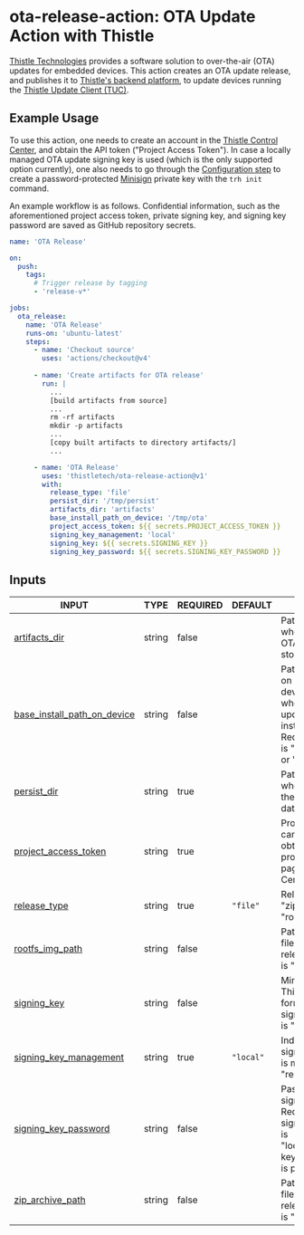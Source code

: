 # ota-release-action: OTA Update Action with Thistle

[Thistle Technologies](https://thistle.tech/) provides a software solution to
over-the-air (OTA) updates for embedded devices.  This action creates an OTA
update release, and publishes it to [Thistle's backend
platform](https://app.thistle.tech/), to update devices running the [Thistle
Update Client (TUC)](https://docs.thistle.tech/update/cli#update-client-usage).

## Example Usage

To use this action, one needs to create an account in the [Thistle Control
Center](https://app.thistle.tech), and obtain the API token ("Project Access
Token"). In case a locally managed OTA update signing key is used (which is the
only supported option currently), one also needs to go through the
[Configuration
step](https://docs.thistle.tech/update/get_started/file_update#configuration) to
create a password-protected [Minisign](https://jedisct1.github.io/minisign/)
private key with the `trh init` command.

An example workflow is as follows. Confidential information, such as the
aforementioned project access token, private signing key, and signing key
password are saved as GitHub repository secrets.

```yaml
name: 'OTA Release'

on:
  push:
    tags:
      # Trigger release by tagging
      - 'release-v*'

jobs:
  ota_release:
    name: 'OTA Release'
    runs-on: 'ubuntu-latest'
    steps:
      - name: 'Checkout source'
        uses: 'actions/checkout@v4'
    
      - name: 'Create artifacts for OTA release'
        run: |
          ...
          [build artifacts from source]
          ...
          rm -rf artifacts
          mkdir -p artifacts
          ...
          [copy built artifacts to directory artifacts/]
          ...

      - name: 'OTA Release'
        uses: 'thistletech/ota-release-action@v1'
        with:
          release_type: 'file'
          persist_dir: '/tmp/persist'
          artifacts_dir: 'artifacts'
          base_install_path_on_device: '/tmp/ota'
          project_access_token: ${{ secrets.PROJECT_ACCESS_TOKEN }}
          signing_key_management: 'local'
          signing_key: ${{ secrets.SIGNING_KEY }}
          signing_key_password: ${{ secrets.SIGNING_KEY_PASSWORD }}
```

## Inputs

<!-- AUTO-DOC-INPUT:START - Do not remove or modify this section -->

|                                                       INPUT                                                       |  TYPE  | REQUIRED |  DEFAULT  |                                                                         DESCRIPTION                                                                         |
|-------------------------------------------------------------------------------------------------------------------|--------|----------|-----------|-------------------------------------------------------------------------------------------------------------------------------------------------------------|
|                      <a name="input_artifacts_dir"></a>[artifacts_dir](#input_artifacts_dir)                      | string |  false   |           |                                              Path to the directory where <br>OTA update artifacts are stored                                                |
| <a name="input_base_install_path_on_device"></a>[base_install_path_on_device](#input_base_install_path_on_device) | string |  false   |           | Path to base directory on <br>device file system where OTA <br>update artifacts will be installed. <br>Required if release_type is "file" <br>or "archive"  |
|                         <a name="input_persist_dir"></a>[persist_dir](#input_persist_dir)                         | string |   true   |           |                                                Path to the directory where <br>the device can persist data                                                  |
|           <a name="input_project_access_token"></a>[project_access_token](#input_project_access_token)            | string |   true   |           |                           Project access token can be <br>obtained from the project settings <br>page in Thistle Control Center                             |
|                       <a name="input_release_type"></a>[release_type](#input_release_type)                        | string |   true   | `"file"`  |                                                     Release type ("file", "zip_archive", or "rootfs")                                                       |
|                   <a name="input_rootfs_img_path"></a>[rootfs_img_path](#input_rootfs_img_path)                   | string |  false   |           |                                      Path to the rootfs image <br>file. Required only if release_type <br>is "rootfs"                                       |
|                         <a name="input_signing_key"></a>[signing_key](#input_signing_key)                         | string |  false   |           |                             Minisign signing key in Thistle <br>format. Required only if signing_key_mangement <br>is "local"                               |
|        <a name="input_signing_key_management"></a>[signing_key_management](#input_signing_key_management)         | string |   true   | `"local"` |                                             Indicates how the signing key <br>is managed ("local" or "remote")                                              |
|           <a name="input_signing_key_password"></a>[signing_key_password](#input_signing_key_password)            | string |  false   |           |           Password for the signing key. <br>Required only if signing_key_mangement is <br>"local" and the signing key <br>is password protected             |
|                 <a name="input_zip_archive_path"></a>[zip_archive_path](#input_zip_archive_path)                  | string |  false   |           |                                      Path to the zip archive <br>file. Required only if release_type <br>is "archive"                                       |

<!-- AUTO-DOC-INPUT:END -->

